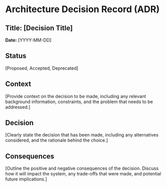 # Architecture Decision Record (ADR)

## Title: [Decision Title]

**Date:** [YYYY-MM-DD]

## Status

[Proposed, Accepted, Deprecated]

## Context

[Provide context on the decision to be made, including any relevant background information, constraints, and the problem that needs to be addressed.]

## Decision

[Clearly state the decision that has been made, including any alternatives considered, and the rationale behind the choice.]

## Consequences

[Outline the positive and negative consequences of the decision. Discuss how it will impact the system, any trade-offs that were made, and potential future implications.]
